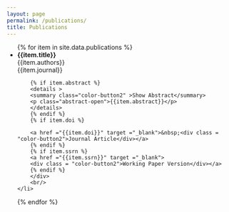 ```yaml
---
layout: page
permalink: /publications/
title: Publications
---
```

<ul class="listing">
{% for item in site.data.publications %}
	<li>
		<b>{{item.title}}</b><br/>
		{{item.authors}}<br/>
    {{item.journal}}<br/>
		<div class="link-buttons">

		{% if item.abstract %}
		<details >
	 	<summary class="color-button2" >Show Abstract</summary>
		<p class="abstract-open">{{item.abstract}}</p>
		</details>
		{% endif %}
		{% if item.doi %}

		<a href ="{{item.doi}}" target ="_blank">&nbsp;<div class = "color-button2">Journal Article</div></a>
		{% endif %}
		{% if item.ssrn %}
		<a href ="{{item.ssrn}}" target ="_blank">
		<div class = "color-button2">Working Paper Version</div></a>
		{% endif %}
		</div>
		<br/>
	</li>
{% endfor %}
</ul>
